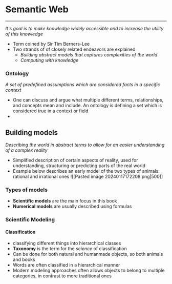 

# Semantic Web
---
_It's goal is to make knowledge widely accessible and to increase the utility of this knowledge_


* Term coined by Sir Tim Berners-Lee
* Two strands of of closely related endeavors are explained
	* *Building abstract models that captures complexities of the world*
	* *Computing with knowledge*

### Ontology
_A set of predefined assumptions which are considered facts in a specific context_

* One can discuss and argue what multiple different terms, relationships, and concepts mean and include. An ontology is defining a set which is considered true in a context or field
* 
## Building models
_Describing the world in abstract terms to allow for an easier understanding of a complex reality_

* Simplified description of certain aspects of reality, used for understanding, structuring or predicting parts of the real world
* Example below describes an early model of the two types of animals: rational and irrational ones
  ![[Pasted image 20240117172208.png|500]]

### Types of models
* **Scientific models** are the main focus in this book
* **Numerical models** are usually described using formulas


### Scientific Modeling

#### Classification
* classifying different things into hierarchical classes
* **Taxonomy** is the term for the *science* of classification
* Can be done for both natural and humanmade objects, so both animals and books
* Words are often classified in a hierarchical manner
* Modern modeling approaches often allows objects to belong to multiple categories, in contrast to more traditional ones


